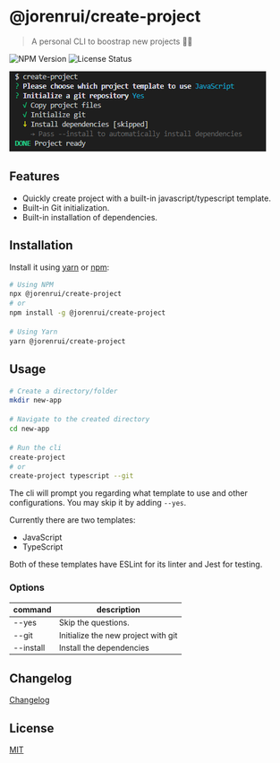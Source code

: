 # @jorenrui/create-project
> A personal CLI to boostrap new projects 👩‍💻

![NPM Version](https://img.shields.io/badge/npm-v1.0.0-orange)
![License Status](https://img.shields.io/badge/license-MIT-blue)

![create-project CLI](https://github.com/jorenrui/create-project/blob/master/assets/cli.png)

## Features

- Quickly create project with a built-in javascript/typescript template.
- Built-in Git initialization.
- Built-in installation of dependencies.

## Installation

Install it using [yarn](https://yarnpkg.com/) or [npm](https://www.npmjs.com/):

```bash
# Using NPM
npx @jorenrui/create-project
# or
npm install -g @jorenrui/create-project

# Using Yarn
yarn @jorenrui/create-project
```

## Usage

```bash
# Create a directory/folder
mkdir new-app

# Navigate to the created directory
cd new-app

# Run the cli
create-project
# or
create-project typescript --git
```

The cli will prompt you regarding what template to use and other configurations. You may skip it by adding `--yes`.

Currently there are two templates:
- JavaScript
- TypeScript

Both of these templates have ESLint for its linter and Jest for testing.

### Options

| command   | description                         |
|-----------|-------------------------------------|
| --yes     | Skip the questions.                 |
| --git     | Initialize the new project with git |
| --install | Install the dependencies            |

## Changelog

[Changelog](https://github.com/jorenrui/create-project/blob/master/CHANGELOG.md)

## License

[MIT](https://github.com/jorenrui/create-project/blob/master/LICENSE)